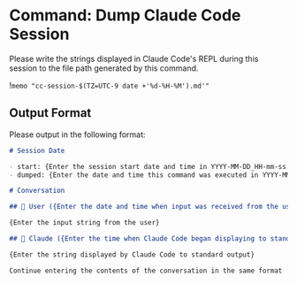 # Command: Dump Claude Code Session

Please write the strings displayed in Claude Code's REPL during this session to the file path generated by this command.

!`memo "cc-session-$(TZ=UTC-9 date +'%d-%H-%M').md'"`

## Output Format

Please output in the following format:

```markdown
# Session Date

- start: {Enter the session start date and time in YYYY-MM-DD_HH-mm-ss format}
- dumped: {Enter the date and time this command was executed in YYYY-MM-DD_HH-mm-ss format}

# Conversation

## 👤 User ({Enter the date and time when input was received from the user in YYYY-MM-DD_HH-mm-ss format})

{Enter the input string from the user}

## 🤖 Claude ({Enter the time when Claude Code began displaying to standard output in YYYY-MM-DD_HH-mm-ss format})

{Enter the string displayed by Claude Code to standard output}

Continue entering the contents of the conversation in the same format
```
